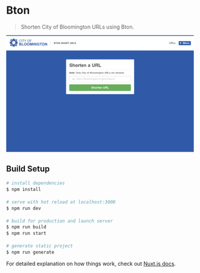 # Bton

> Shorten City of Bloomington URLs using Bton.

![Bton Short Urls](https://raw.githubusercontent.com/City-of-Bloomington/bton/b40157fe6a43702018bceb46573828fd741420ad/static/screenshot.png)

## Build Setup

```bash
# install dependencies
$ npm install

# serve with hot reload at localhost:3000
$ npm run dev

# build for production and launch server
$ npm run build
$ npm run start

# generate static project
$ npm run generate
```

For detailed explanation on how things work, check out [Nuxt.js docs](https://nuxtjs.org).
